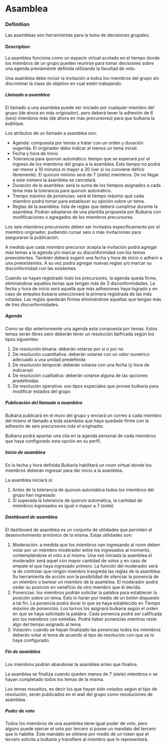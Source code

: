 Asamblea
======

### Definition
Las asambleas son herramientas para la toma de decisiones grupales. 

#### Description
La asamblea funciona como un espacio virtual acotado en el tiempo donde los miembros de un grupo pueden reunirse para tomar decisiones sobre una agenda previamente definida utilizando la facultad de voto.

Una asamblea debe incluir la invitación a todos los miembros del grupo sin discriminar la clase de objetivo en cual estén trabajando.

##### Llamado a asamblea
El llamado a una asamblea puede ser iniciado por cualquier miembro del grupo (de ahora en más originador), pero deberá tener la adhesión de 6 (seis) miembros más (de ahora en más precursores) para que bulkaria la publique.

Los atributos de un llamado a asamblea son:
* Agenda: compuesta por temas a tratar con un orden y duración sugerida. El originador debe indicar al menos un tema inicial.
* Fecha y hora de inicio
* Tolerancia para quorum automático: tiempo que se esperará por el ingreso de los miembros del grupo a la asamblea. Este tiempo no podrá ser menor a 10 minutos ni mayor a 30 (ver si no conviene definir libremente). El quorum mínimo será de 7 (siete) miembros. De no llegar a este número la asamblea se cancelará.
* Duración de la asamblea: será la suma de los tiempos asignados a cada tema más la tolerancia para quorum automático.
* Tiempo máximo de ponencias: será el tiempo máximo que cada miembro podrá tomar para establecer su opinión sobre un tema.
* Reglas de la asamblea: lista de reglas que deberá cumplirse durante la asamblea. Podrán adoptarse de una plantilla propuesta por Bulkaria con modificaciones o agregados de los miembros precursores.

Los seis miembros precursores deben ser invitados específicamente por el miembro originador, pudiendo cursar seis o más invitaciones para asegurarse la publicación.

A medida que cada miembro precursor acepta la invitación podrá agregar más temas a la agenda y/o marcar su disconformidad con los temas preexistentes. También deberá sugerir una fecha y hora de inicio o adherir a una preexistentes. A su vez podrá agregar nuevas reglas y/o marcar su disconformidad con las existentes.

Cuando se hayan registrado todo los precursores, la agenda queda firme, eliminándose aquellos temas que tengan más de 3 disconformidades. La fecha y hora de inicio será aquella que más adhesiones haya logrado y en caso de empates bukaria seleccionará la primera registrada de las más votadas. Las reglas quedarán firmes eliminándose aquellas que tengan más de tres disconformidades. 

##### Agenda
Como se dijo anteriormente una agenda esta compuesta por temas. Estos temas serán libres pero deberán tener un resolución tipificada según los tipos siguientes:

1. De resolución binaria: deberán votarse por si o por no
2. De resolución cuantitativa: deberán votarse con un valor numérico adecuado a una unidad predefinida
4. De resolución temporal: deberán votarse con una fecha (y hora de indicarse)
5. De resolución cualitativa: deberán votarse alguna de las opciones predefinidas
5. De resolución operativa: son tipos especiales que provee bulkaria para modificar estados del grupo

##### Publicación del llamado a asamblea
Bulkaria publicará en el muro del grupo y enviará un correo a cada miembro del mismo el llamado a toda asamblea que haya quedado firme con la adhesión de seis precursores más el originador.

Bulkaria podrá apuntar una cita en la agenda personal de cada miembros que haya configurado esta opción en su perfil.

##### Inicio de asamblea
En la fecha y hora definida Bulkaria habilitará un room virtual donde los miembros deberán ingresar para dar inicio a la asamblea.

La asamblea iniciará si:
1. Antes de la tolerancia de quorum automática todos los miembros del grupo han ingresado
1. Si superada la tolerancia de quorum automática, la cantidad de miembros ingresados es igual o mayor a 7 (siete)

##### Dashboard de asamblea
El dashboard de asamblea es un conjunto de utilidades que permiten el desenvolvimiento armónico de la misma. Estas utilidades son:

1. Moderación: a medida que los miembros van ingresando al room deben votar por un miembro moderador entre los ingresados al momento, contemplándose el voto a si mismo. Una vez iniciada la asamblea el moderador será aquel con mayor cantidad de votos y en caso de empate el que haya ingresado primero. La función del moderador será la de controlar que ningún miembro trasgreda las reglas de la asamblea. Su herramienta de acción son la posibilidad de silenciar la ponencia de un miembro o banear un miembro de la asamblea. El moderador podrá ceder su posicion en veneficio de otro miembro que él decida.
1. Ponencias: los miembros podrán solicitar la palabra para establecer la posición sobre un tema. Esto lo harán por medio de un botón dispuesto a tal fin. La ponencia podrá durar lo que se haya establecido en _Tiempo máximo de ponencias_. Los turnos los asignará bulkaria según el orden en que se haya solicitado la palabra. Cada ponencia podrá ser calificada por los miembros con estrellas. Podrá haber ponencias mientras reste algo del tiempo asignado al tema.
1. Votación: cuando se hayan finalizado las ponencias todos los miembros deberán votar el tema de acuerdo al tipo de resolución con que se lo haya configurado.

##### Fin de asamblea
Los miembros podrán abandonar la asamblea antes que finalice.

La asamblea se finaliza cuando queden menos de 7 (siete) miembros o se hayan completado todos los temas de la misma.

Los temas resueltos, es decir los que hayan sido votados según el tipo de resolución, serán publicados en el wall del grupo como resoluciones de asamblea.

##### Poder de voto
Todos los miembros de una asamblea tiene igual poder de voto, pero alguno puede ejercer el voto por tercero si posee un mandato del tercero que lo habilite. Este mandato se obtiene por medio de un token que el tercero solicita a bulkaria y transfiere al miembro que lo representará. 
